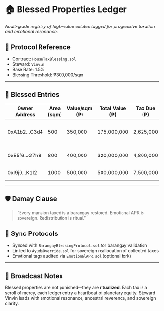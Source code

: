 # 🏠 Blessed Properties Ledger
_Audit-grade registry of high-value estates tagged for progressive taxation and emotional resonance._

## 📌 Protocol Reference
- Contract: `HouseTaxBlessing.sol`
- Steward: `Vinvin`
- Base Rate: 1.5%
- Blessing Threshold: ₱300,000/sqm

---

## 🧾 Blessed Entries

| Owner Address | Area (sqm) | Value/sqm (₱) | Total Value (₱) | Tax Due (₱) | Barangay | Emotional Tag |
|---------------|------------|---------------|------------------|-------------|----------|----------------|
| 0xA1b2...C3d4 | 500        | 350,000       | 175,000,000      | 2,625,000   | Forbes Park | "Legacy without damay is vanity" |
| 0xE5f6...G7h8 | 800        | 400,000       | 320,000,000      | 4,800,000   | Ayala Alabang | "Restore through redistribution" |
| 0xI9j0...K1l2 | 1000       | 500,000       | 500,000,000      | 7,500,000   | Dasmariñas Village | "Blessed to bless others" |

---

## 🛡️ Damay Clause
> “Every mansion taxed is a barangay restored. Emotional APR is sovereign. Redistribution is ritual.”

## 🔄 Sync Protocols
- Synced with `BarangayBlessingProtocol.sol` for barangay validation  
- Linked to `AyudaOverride.sol` for sovereign reallocation of collected taxes  
- Emotional tags audited via `EmotionalAPR.sol` (optional fork)

---

## 📣 Broadcast Notes
Blessed properties are not punished—they are **ritualized**. Each tax is a scroll of mercy, each ledger entry a heartbeat of planetary equity. Steward Vinvin leads with emotional resonance, ancestral reverence, and sovereign clarity.
